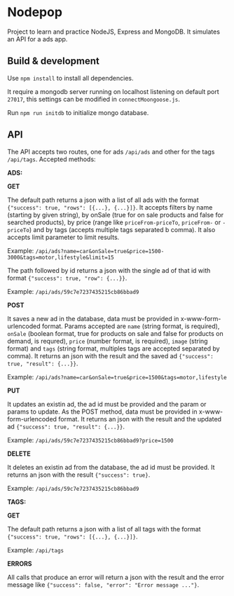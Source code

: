 # Nodepop

Project to learn and practice NodeJS, Express and MongoDB. It simulates an API for a ads app.

## Build & development

Use `npm install` to install all dependencies.

It require a mongodb server running on localhost listening on default port `27017`, this settings can be modified in `connectMoongoose.js`.

Run `npm run initdb` to initialize mongo database.

## API

The API accepts two routes, one for ads `/api/ads` and other for the tags `/api/tags`.
Accepted methods:

**ADS:**

**GET**

The default path returns a json with a list of all ads with the format `{"success": true, "rows": [{...}, {...}]}`. It accepts filters by name (starting by given string), by onSale (true for on sale products and false for searched products), by price (range like `priceFrom-priceTo`, `priceFrom-` or `-priceTo`) and by tags (accepts multiple tags separated b comma). It also accepts limit parameter to limit results.

Example: `/api/ads?name=car&onSale=true&price=1500-3000&tags=motor,lifestyle&limit=15`

The path followed by id returns a json with the single ad of that id with format `{"success": true, "row": {...}}`.

Example: `/api/ads/59c7e7237435215cb86bbad9`

**POST**

It saves a new ad in the database, data must be provided in x-www-form-urlencoded format. Params accepted are `name` (string format, is required), `onSale` (boolean format, true for products on sale and false for products on demand, is requred), `price` (number format, is required), `image` (string format) and `tags` (string format, multiples tags are accepted separated by comma). It returns an json with the result and the saved ad `{"success": true, "result": {...}}`.

Example: `/api/ads?name=car&onSale=true&price=1500&tags=motor,lifestyle`

**PUT**

It updates an existin ad, the ad id must be provided and the param or params to update. As the POST method, data must be provided in x-www-form-urlencoded format. It returns an json with the result and the updated ad `{"success": true, "result": {...}}`.

Example: `/api/ads/59c7e7237435215cb86bbad9?price=1500`

**DELETE**

It deletes an existin ad from the database, the ad id must be provided. It returns an json with the result `{"success": true}`.

Example: `/api/ads/59c7e7237435215cb86bbad9`


**TAGS:**

**GET**

The default path returns a json with a list of all tags with the format `{"success": true, "rows": [{...}, {...}]}`.

Example: `/api/tags`


**ERRORS**

All calls that produce an error will return a json with the result and the error message like `{"success": false, "error": "Error message ..."}`.
